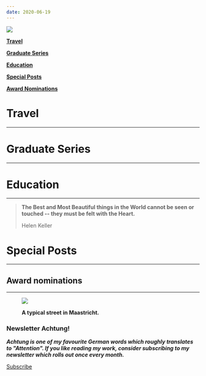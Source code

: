 ```yaml
---
date: 2020-06-19
---
```


![](/assets/img/posts/img_20190412_144548.jpg)

**[Travel](#travel)**

**[Graduate Series](#graduate)**

**[Education](#education)**

**[Special Posts](#special)**

**[Award Nominations](#award)**

# **Travel**

* * *

# **Graduate Series**

* * *

# **Education**

* * *

> **The Best and Most Beautiful things in the World cannot be seen or touched -- they must be felt with the Heart.**
> 
> Helen Keller

# **Special Posts**

* * *

## **Award nominations**

* * *

<figure>

![](/assets/img/posts/img_20190524_163844.jpg)

<figcaption>

**A typical street in Maastricht.**

</figcaption>

</figure>

### Newsletter Achtung!

**_Achtung is one of my favourite German words which roughly translates to "Attention". If you like reading my work, consider subscribing to my newsletter which rolls out once every month._**

[Subscribe](https://witfulmadrasi.substack.com/p/coming-soon?r=91f10&utm_campaign=post&utm_medium=web&utm_source=copy)
